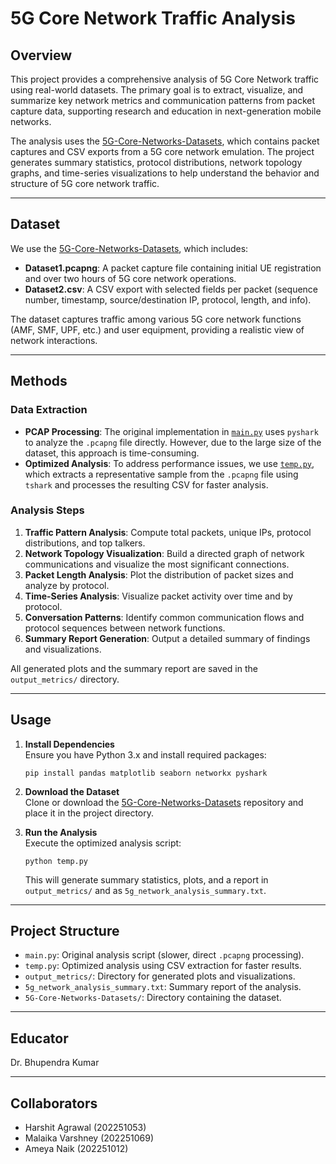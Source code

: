 # 5G Core Network Traffic Analysis

## Overview

This project provides a comprehensive analysis of 5G Core Network traffic using real-world datasets. The primary goal is to extract, visualize, and summarize key network metrics and communication patterns from packet capture data, supporting research and education in next-generation mobile networks.

The analysis uses the [5G-Core-Networks-Datasets](https://github.com/Western-OC2-Lab/5G-Core-Networks-Datasets), which contains packet captures and CSV exports from a 5G core network emulation. The project generates summary statistics, protocol distributions, network topology graphs, and time-series visualizations to help understand the behavior and structure of 5G core network traffic.

---

## Dataset

We use the [5G-Core-Networks-Datasets](https://github.com/Western-OC2-Lab/5G-Core-Networks-Datasets), which includes:

-   **Dataset1.pcapng**: A packet capture file containing initial UE registration and over two hours of 5G core network operations.
-   **Dataset2.csv**: A CSV export with selected fields per packet (sequence number, timestamp, source/destination IP, protocol, length, and info).

The dataset captures traffic among various 5G core network functions (AMF, SMF, UPF, etc.) and user equipment, providing a realistic view of network interactions.

---

## Methods

### Data Extraction

-   **PCAP Processing**: The original implementation in [`main.py`](main.py) uses `pyshark` to analyze the `.pcapng` file directly. However, due to the large size of the dataset, this approach is time-consuming.
-   **Optimized Analysis**: To address performance issues, we use [`temp.py`](temp.py), which extracts a representative sample from the `.pcapng` file using `tshark` and processes the resulting CSV for faster analysis.

### Analysis Steps

1.  **Traffic Pattern Analysis**: Compute total packets, unique IPs, protocol distributions, and top talkers.
2.  **Network Topology Visualization**: Build a directed graph of network communications and visualize the most significant connections.
3.  **Packet Length Analysis**: Plot the distribution of packet sizes and analyze by protocol.
4.  **Time-Series Analysis**: Visualize packet activity over time and by protocol.
5.  **Conversation Patterns**: Identify common communication flows and protocol sequences between network functions.
6.  **Summary Report Generation**: Output a detailed summary of findings and visualizations.

All generated plots and the summary report are saved in the `output_metrics/` directory.

---

## Usage

1.  **Install Dependencies**  
    Ensure you have Python 3.x and install required packages:

    ```
    pip install pandas matplotlib seaborn networkx pyshark
    ```
2.  **Download the Dataset**  
    Clone or download the [5G-Core-Networks-Datasets](https://github.com/Western-OC2-Lab/5G-Core-Networks-Datasets) repository and place it in the project directory.
3.  **Run the Analysis**  
    Execute the optimized analysis script:

    ```
    python temp.py
    ```

    This will generate summary statistics, plots, and a report in `output_metrics/` and as `5g_network_analysis_summary.txt`.

---

## Project Structure

-   `main.py`: Original analysis script (slower, direct `.pcapng` processing).
-   `temp.py`: Optimized analysis using CSV extraction for faster results.
-   `output_metrics/`: Directory for generated plots and visualizations.
-   `5g_network_analysis_summary.txt`: Summary report of the analysis.
-   `5G-Core-Networks-Datasets/`: Directory containing the dataset.

---

## Educator

Dr. Bhupendra Kumar

---

## Collaborators

-   Harshit Agrawal (202251053)
-   Malaika Varshney (202251069)
-   Ameya Naik (202251012)

